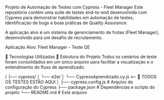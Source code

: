 Projeto de Automação de Testes com Cypress - Fleet Manager
Este repositório contém uma suíte de testes end-to-end desenvolvida com Cypress para demonstrar habilidades em automação de testes, identificação de bugs e boas práticas de Quality Assurance.

A aplicação alvo é um sistema de gerenciamento de frotas (Fleet Manager), desenvolvido para um desafio de recrutamento.

Aplicação Alvo: Fleet Manager - Teste QE


🚀 Tecnologias Utilizadas
📂 Estrutura do Projeto
Todos os cenários de teste foram consolidados em um único arquivo para facilitar a visualização e o entendimento do fluxo de aprendizado.

/
├── cypress/
│   └── e2e/
│       └── CypressAprendizado.cy.js  <-- 🧪 TODOS OS TESTES ESTÃO AQUI
│
├── cypress.config.js   # Arquivo de configuração do Cypress
├── package.json        # Dependências e scripts do projeto
└── README.md           # Este arquivo
